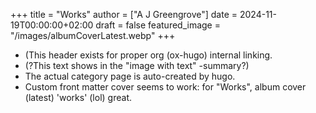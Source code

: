 +++
title = "Works"
author = ["A J Greengrove"]
date = 2024-11-19T00:00:00+02:00
draft = false
featured_image = "/images/albumCoverLatest.webp"
+++

-   (This header exists for proper org (ox-hugo) internal linking.
-   (?This text shows in the "image with text" -summary?)
-   The actual category page is auto-created by hugo.
-   Custom front matter cover seems to work: for "Works",
    album cover (latest) 'works' (lol) great.
